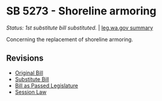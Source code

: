 # SB 5273 - Shoreline armoring
*Status: 1st substitute bill substituted.* | [leg.wa.gov summary](https://app.leg.wa.gov/billsummary?BillNumber=5273&Year=2021)

Concerning the replacement of shoreline armoring.

## Revisions
* [Original Bill](1/)
* [Substitute Bill](S/)
* [Bill as Passed Legislature](S.PL/)
* [Session Law](S.SL/)